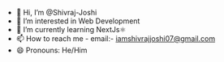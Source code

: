 - 👋 Hi, I’m @Shivraj-Joshi
- 👀 I’m interested in Web Development
- 🧠 I’m currently learning NextJs⚛️
- 📫 How to reach me - email:- iamshivrajjoshi07@gmail.com
- 😄 Pronouns: He/Him
<!---
Shivraj-Joshi/Shivraj-Joshi is a ✨ special ✨ repository because its `README.md` (this file) appears on your GitHub profile.
You can click the Preview link to take a look at your changes.
--->
